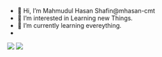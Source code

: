 - 👋 Hi, I’m Mahmudul Hasan Shafin@mhasan-cmt
- 👀 I’m interested in Learning new Things.
- 🌱 I’m currently learning evereything.
- 
<p>
<img src="https://github-readme-stats.vercel.app/api?username=mhasan-cmt&show_icons=true&theme=cobalt"/>
<img src="https://github-readme-stats.vercel.app/api/top-langs/?username=mhasan-cmt&theme=cobalt&layout=compact"/>
</p>

